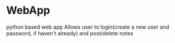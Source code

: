 # WebApp

python based web app
Allows user to login(create a new user and password, if haven't already) and post/delete notes
